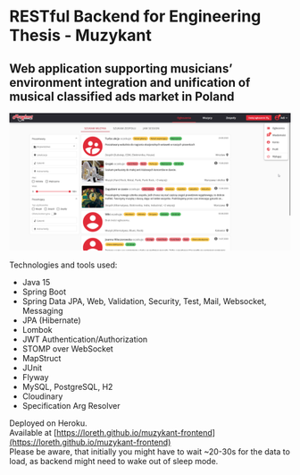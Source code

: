 # RESTful Backend for Engineering Thesis - Muzykant  
## Web application supporting musicians’ environment integration and unification of musical classified ads market in Poland

![website preview image](https://raw.githubusercontent.com/Loreth/muzykant-frontend/master/main-view.png)

Technologies and tools used:
- Java 15
- Spring Boot
- Spring Data JPA, Web, Validation, Security, Test, Mail, Websocket, Messaging
- JPA (Hibernate)
- Lombok
- JWT Authentication/Authorization
- STOMP over WebSocket
- MapStruct
- JUnit
- Flyway
- MySQL, PostgreSQL, H2
- Cloudinary
- Specification Arg Resolver

 
Deployed on Heroku.  
Available at [https://loreth.github.io/muzykant-frontend](https://loreth.github.io/muzykant-frontend)  
Please be aware, that initially you might have to wait ~20-30s for the data to load, as backend might need to wake out of sleep mode.
